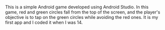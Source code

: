 This is a simple Android game developed using Android Studio. In this game, red and green circles fall from the top of the screen, and the player's objective is to tap on the green circles while avoiding the red ones.​ It is my first app and I coded it when I was 14.
